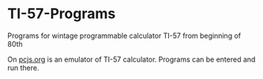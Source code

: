 # TI-57-Programs
 Programs for wintage programmable calculator TI-57 from beginning of 80th

On [pcjs.org](https://www.pcjs.org/machines/ti/ti57/) is an emulator of TI-57 calculator. Programs can be entered and run there.
